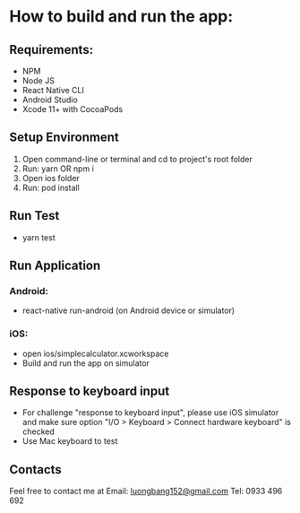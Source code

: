 # How to build and run the app:

## Requirements:

- NPM
- Node JS
- React Native CLI
- Android Studio
- Xcode 11+ with CocoaPods

## Setup Environment

1. Open command-line or terminal and cd to project's root folder
2. Run: yarn OR npm i
3. Open ios folder
4. Run: pod install

## Run Test

- yarn test

## Run Application

### Android:

- react-native run-android (on Android device or simulator)

### iOS:

- open ios/simplecalculator.xcworkspace
- Build and run the app on simulator

## Response to keyboard input

- For challenge "response to keyboard input", please use iOS simulator and make sure option "I/O > Keyboard > Connect hardware keyboard" is checked
- Use Mac keyboard to test

## Contacts

Feel free to contact me at
Email: luongbang152@gmail.com
Tel: 0933 496 692
